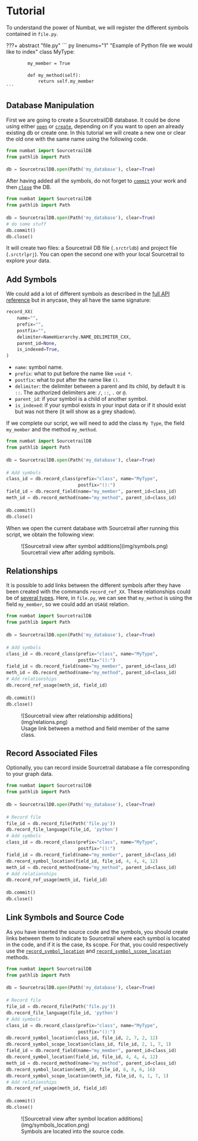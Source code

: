 # Tutorial

To understand the power of Numbat, we will register the different symbols contained in `file.py`.

???+ abstract "file.py"
    ``` py linenums="1"
    "Example of Python file we would like to index"
    class MyType:

            my_member = True

            def my_method(self):
                return self.my_member
    ```

## Database Manipulation

First we are going to create a SourcetrailDB database. It could be done using
either [`open`](public_api.md#numbat.SourcetrailDB.open) or [`create`](public_api.md#numbat.SourcetrailDB.create), depending
on if you want to open an already existing db or create one. In this tutorial we will create a new one or clear the old
one with the same name using the following code.

```python linenums="1"
from numbat import SourcetrailDB
from pathlib import Path

db = SourcetrailDB.open(Path('my_database'), clear=True)
```

After having added all the symbols, do not forget to [`commit`](public_api.md#numbat.SourcetrailDB.commit) your work and
then  [`close`](public_api.md#numbat.SourcetrailDB.close) the DB.

```python linenums="1" hl_lines="6-7"
from numbat import SourcetrailDB
from pathlib import Path

db = SourcetrailDB.open(Path('my_database'), clear=True)
# do some stuff
db.commit()
db.close()
```

It will create two files: a Sourcetrail DB file (`.srctrldb`) and project file (`.srctrlprj`). You can open the second
one with your local Sourcetrail to explore your data.

## Add Symbols

We could add a lot of different symbols as described in
the [full API reference](public_api.md#numbat.SourcetrailDB.record_symbol_node) but in anycase, they all have the
same signature:

```python
record_XX(
    name="",
    prefix="",
    postfix="",
    delimiter=NameHierarchy.NAME_DELIMITER_CXX,
    parent_id=None,
    is_indexed=True,
)
```

- `name`: symbol name.
- `prefix`: what to put before the name like `void *`.
- `postfix`: what to put after the name like `()`.
- `delimiter`: the delimiter between a parent and its child, by default it is `::`. The authorized delimiters are: `/`, `::`, `.` or `@`.
- `parent_id`: if your symbol is a child of another symbol.
- `is_indexed`: if your symbol exists in your input data or if it should exist but was not there (it will show as a grey
  shadow).

If we complete our script, we will need to add the class `My Type`, the field `my_member` and the method `my_method`.

```python linenums="1" hl_lines="6-10"
from numbat import SourcetrailDB
from pathlib import Path

db = SourcetrailDB.open(Path('my_database'), clear=True)

# Add symbols
class_id = db.record_class(prefix="class", name="MyType",
                           postfix="():")
field_id = db.record_field(name="my_member", parent_id=class_id)
meth_id = db.record_method(name="my_method", parent_id=class_id)

db.commit()
db.close()
```

When we open the current database with Sourcetrail after running this script, we obtain the following view:
<figure markdown>
  ![Sourcetrail view after symbol additions](img/symbols.png)
  <figcaption>Sourcetrail view after adding symbols.</figcaption>
</figure>

## Relationships

It is possible to add links between the different symbols after they have been created with the
commands `record_ref_XX`. These relationships could be
of [several types](public_api.md#numbat.SourcetrailDB.record_ref_member). Here, in `file.py`, we can see that `my_method` is
using the field `my_member`, so we could add an `USAGE` relation.

```python linenums="1" hl_lines="11-12"
from numbat import SourcetrailDB
from pathlib import Path

db = SourcetrailDB.open(Path('my_database'), clear=True)

# Add symbols
class_id = db.record_class(prefix="class", name="MyType",
                           postfix="():")
field_id = db.record_field(name="my_member", parent_id=class_id)
meth_id = db.record_method(name="my_method", parent_id=class_id)
# Add relationships
db.record_ref_usage(meth_id, field_id)

db.commit()
db.close()
```

<figure markdown>
  ![Sourcetrail view after relationship additions](img/relations.png)
  <figcaption>Usage link between a method and field member of the same class.</figcaption>
</figure>

## Record Associated Files
Optionally, you can record inside Sourcetrail database a file corresponding to your graph data.

```python linenums="1" hl_lines="6-8"
from numbat import SourcetrailDB
from pathlib import Path

db = SourcetrailDB.open(Path('my_database'), clear=True)

# Record file
file_id = db.record_file(Path('file.py'))
db.record_file_language(file_id, 'python')
# Add symbols
class_id = db.record_class(prefix="class", name="MyType",
                           postfix="():")
field_id = db.record_field(name="my_member", parent_id=class_id)
db.record_symbol_location(field_id, file_id, 4, 4, 4, 12)
meth_id = db.record_method(name="my_method", parent_id=class_id)
# Add relationships
db.record_ref_usage(meth_id, field_id)

db.commit()
db.close()
```

## Link Symbols and Source Code
As you have inserted the source code and the symbols, you should create links between them to indicate to Sourcetrail where each symbol is located in the code, and if it is the case, its scope. For that, you could respectively use the [`record_symbol_location`](public_api.md#numbat.SourcetrailDB.record_symbol_location) and [`record_symbol_scope_location`](public_api.md#numbat.SourcetrailDB.record_symbol_scope_location) methods.

```python linenums="1" hl_lines="12 13 15 17 18""
from numbat import SourcetrailDB
from pathlib import Path

db = SourcetrailDB.open(Path('my_database'), clear=True)

# Record file
file_id = db.record_file(Path('file.py'))
db.record_file_language(file_id, 'python')
# Add symbols
class_id = db.record_class(prefix="class", name="MyType",
                           postfix="():")
db.record_symbol_location(class_id, file_id, 2, 7, 2, 12)
db.record_symbol_scope_location(class_id, file_id, 2, 1, 7, 1)
field_id = db.record_field(name="my_member", parent_id=class_id)
db.record_symbol_location(field_id, file_id, 4, 4, 4, 12)
meth_id = db.record_method(name="my_method", parent_id=class_id)
db.record_symbol_location(meth_id, file_id, 6, 8, 6, 16)
db.record_symbol_scope_location(meth_id, file_id, 6, 1, 7, 1)
# Add relationships
db.record_ref_usage(meth_id, field_id)

db.commit()
db.close()
```

<figure markdown>
  ![Sourcetrail view after symbol location additions](img/symbols_location.png)
  <figcaption> Symbols are located into the source code.</figcaption>
</figure>
